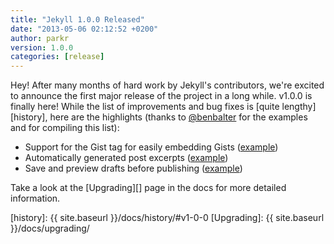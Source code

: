 ```yaml
---
title: "Jekyll 1.0.0 Released"
date: "2013-05-06 02:12:52 +0200"
author: parkr
version: 1.0.0
categories: [release]
---
```


Hey! After many months of hard work by Jekyll's contributors, we're excited
to announce the first major release of the project in a long while. v1.0.0 is
finally here! While the list of improvements and bug fixes is [quite lengthy][history],
here are the highlights (thanks to [@benbalter](https://twitter.com/BenBalter) for the
examples and for compiling this list):

- Support for the Gist tag for easily embedding Gists ([example](https://gist.github.com/benbalter/5555251))
- Automatically generated post excerpts ([example](https://gist.github.com/benbalter/5555369))
- Save and preview drafts before publishing ([example](https://gist.github.com/benbalter/5555992))

Take a look at the [Upgrading][] page in the docs for more detailed information.

[history]: {{ site.baseurl }}/docs/history/#v1-0-0
[Upgrading]: {{ site.baseurl }}/docs/upgrading/
